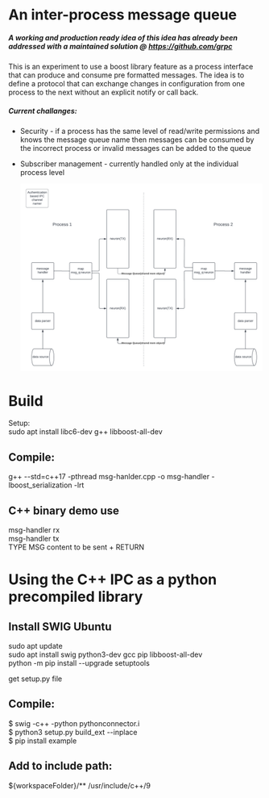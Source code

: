 # An inter-process message queue
##### A working and production ready idea of this idea has already been addressed with a maintained solution @ https://github.com/grpc  

 This is an experiment to use a boost library feature as a process interface that can produce and consume pre formatted messages. The idea is to define a protocol that can exchange changes in configuration from one process to the next without an explicit notify or call back.
 
 ##### Current challanges:
* Security - if a process has the same level of read/write permissions and knows the message queue name then messages can be consumed by the incorrect process or invalid messages can be added to the queue
* Subscriber management - currently handled only at the individual process level
  
  ![IPC Diagram](level-0-diagram-for-IPC.png)
# Build  
  Setup:  
  sudo apt install libc6-dev g++ libboost-all-dev   

## Compile:  
  g++ --std=c++17 -pthread msg-hanlder.cpp -o msg-handler -lboost_serialization -lrt  

## C++ binary demo use
  msg-handler rx  
  msg-handler tx  
  TYPE MSG content to be sent + RETURN 

# Using the C++ IPC as a python precompiled library  

## Install SWIG Ubuntu  
  sudo apt update  
  sudo apt install swig python3-dev gcc pip libboost-all-dev  
  python -m pip install --upgrade setuptools  

  get setup.py file  

## Compile:
  $ swig -c++ -python pythonconnector.i  
  $ python3 setup.py build_ext --inplace  
  $ pip install example

## Add to include path:
  ${workspaceFolder}/**
  /usr/include/c++/9
